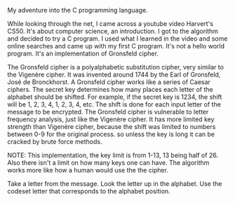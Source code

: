 My adventure into the C programming language.

While looking through the net, I came across a youtube video Harvert's CS50. It's about computer science, an introduction. I got to the algorithm and decided to try a C program. I used what I learned in the video and some online searches and came up with my first C program. It's not a hello world program. It's an implementation of Gronsfeld cipher.

The Gronsfeld cipher is a polyalphabetic substitution cipher, very similar to the Vigenère cipher. It was invented around 1744 by the Earl of Gronsfeld, José de Bronckhorst. A Gronsfeld cipher works like a series of Caesar ciphers. The secret key determines how many places each letter of the alphabet should be shifted. For example, if the secret key is 1234, the shift will be 1, 2, 3, 4, 1, 2, 3, 4, etc. The shift is done for each input letter of the message to be encrypted. The Gronsfeld cipher is vulnerable to letter frequency analysis, just like the Vigenère cipher. It has more limited key strength than Vigenère cipher, because the shift was limited to numbers between 0-9 for the original process. so unless the key is long it can be cracked by brute force methods.

NOTE: This implementation, the key limit is from 1-13, 13 being half of 26. Also there isn't a limit on how many keys one can have. The algorithm works more like how a human would use the the cipher.

Take a letter from the message. 
Look the letter up in the alphabet. 
Use the codeset letter that corresponds to the alphabet position.
